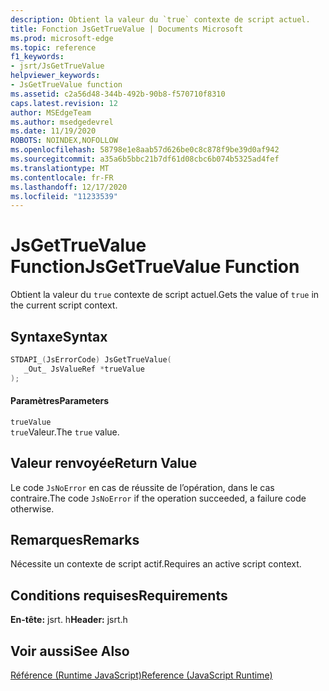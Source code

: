 ```yaml
---
description: Obtient la valeur du `true` contexte de script actuel.
title: Fonction JsGetTrueValue | Documents Microsoft
ms.prod: microsoft-edge
ms.topic: reference
f1_keywords:
- jsrt/JsGetTrueValue
helpviewer_keywords:
- JsGetTrueValue function
ms.assetid: c2a56d48-344b-492b-90b8-f570710f8310
caps.latest.revision: 12
author: MSEdgeTeam
ms.author: msedgedevrel
ms.date: 11/19/2020
ROBOTS: NOINDEX,NOFOLLOW
ms.openlocfilehash: 58798e1e8aab57d626be0c8c878f9be39d0af942
ms.sourcegitcommit: a35a6b5bbc21b7df61d08cbc6b074b5325ad4fef
ms.translationtype: MT
ms.contentlocale: fr-FR
ms.lasthandoff: 12/17/2020
ms.locfileid: "11233539"
---
```

# <span data-ttu-id="673ec-103">JsGetTrueValue Function</span><span class="sxs-lookup"><span data-stu-id="673ec-103">JsGetTrueValue Function</span></span>

<span data-ttu-id="673ec-104">Obtient la valeur du `true` contexte de script actuel.</span><span class="sxs-lookup"><span data-stu-id="673ec-104">Gets the value of `true` in the current script context.</span></span>  
  
## <span data-ttu-id="673ec-105">Syntaxe</span><span class="sxs-lookup"><span data-stu-id="673ec-105">Syntax</span></span>  
  
```cpp  
STDAPI_(JsErrorCode) JsGetTrueValue(  
   _Out_ JsValueRef *trueValue  
);  
```  
  
#### <span data-ttu-id="673ec-106">Paramètres</span><span class="sxs-lookup"><span data-stu-id="673ec-106">Parameters</span></span>  
 `trueValue`  
 <span data-ttu-id="673ec-107">`true`Valeur.</span><span class="sxs-lookup"><span data-stu-id="673ec-107">The `true` value.</span></span>  
  
## <span data-ttu-id="673ec-108">Valeur renvoyée</span><span class="sxs-lookup"><span data-stu-id="673ec-108">Return Value</span></span>  
 <span data-ttu-id="673ec-109">Le code `JsNoError` en cas de réussite de l’opération, dans le cas contraire.</span><span class="sxs-lookup"><span data-stu-id="673ec-109">The code `JsNoError` if the operation succeeded, a failure code otherwise.</span></span>  
  
## <span data-ttu-id="673ec-110">Remarques</span><span class="sxs-lookup"><span data-stu-id="673ec-110">Remarks</span></span>  
 <span data-ttu-id="673ec-111">Nécessite un contexte de script actif.</span><span class="sxs-lookup"><span data-stu-id="673ec-111">Requires an active script context.</span></span>  
  
## <span data-ttu-id="673ec-112">Conditions requises</span><span class="sxs-lookup"><span data-stu-id="673ec-112">Requirements</span></span>  
 <span data-ttu-id="673ec-113">**En-tête:** jsrt. h</span><span class="sxs-lookup"><span data-stu-id="673ec-113">**Header:** jsrt.h</span></span>  
  
## <span data-ttu-id="673ec-114">Voir aussi</span><span class="sxs-lookup"><span data-stu-id="673ec-114">See Also</span></span>  
 [<span data-ttu-id="673ec-115">Référence (Runtime JavaScript)</span><span class="sxs-lookup"><span data-stu-id="673ec-115">Reference (JavaScript Runtime)</span></span>](../chakra-hosting/reference-javascript-runtime.md)
